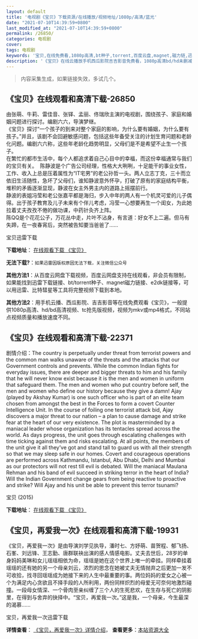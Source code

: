 ```yaml
---
layout: default
title: '电视剧《宝贝》下载资源/在线播放/视频地址/1080p/高清/蓝光'
date: "2021-07-10T14:39:59+0800"
last_modified_at: "2021-07-10T14:39:59+0800"
permalink: /26850/
categories: 电视剧
cover:
tags: 电视剧
keywords: '宝贝,在线免费看,1080p高清,bt种子,torrent,百度云盘,magnet,磁力链,迅雷下载资源'
description: '《宝贝》在线云播放手机西瓜影院吉吉影音免费看，1080p高清bd/hd未删减完整版和tc抢先枪版，mkv/mp4格式，附带bt/torrent种子、magnet/磁力链、百度云盘、网盘资源迅雷下载链接'
---
```


>内容采集生成，如果链接失效，多试几个。


## 《宝贝》在线观看和高清下载-26850

由张萌、牛莉、雷佳音、张铎、孟丽、佟瑞欣主演的电视剧，围绕孩子、家庭和婚姻问题进行探讨。编剧六六，导演梦继。<br />《宝贝》探讨&ldquo;一个孩子的到来对整个家庭的影响，为什么要有婚姻，为什么要有孩子。&rdquo;并且，该剧不会回避敏感问题，包括这些年备受关注的计划生育问题和老龄化问题。编剧六六称，这些年老龄化趋势明显，父母们是不是希望不止生一个孩子。<br />在繁忙的都市生活中，每个人都追求着自己心目中的幸福，而这份幸福通常与我们的宝贝有关。&nbsp; 陈静波是个广告公司经理，性格大大咧咧，十足能干的事业女性，工作、收入上总是压着属性为“IT宅男”的老公孙哲一头。两人立志丁克，三十而立依旧生活随性，急坏了父母们，谁知静波意外怀孕，打破了原有的家庭结构平衡，堆积的矛盾逐渐显现，静波在女主外男主内的道路上摇摆前行。<br />静波的表姐冯莹和老公张嘉平都是海归，步入中年的两人有一个机灵可爱的儿子偶得。出于孩子教育及儿子未来有个伴儿考虑，冯莹一心想要再生一个闺女，为此她拉着丈夫孜孜不倦的做功课，中药针灸齐上阵。<br />陈QQ是个花花公子，万花丛中走，片叶不沾身，有言道：好女不上二遍。但马有失蹄，在一夜春宵后，突然被告知要当爸爸了&hellip;…


宝贝迅雷下载

**下载地址**： [在线观看下载 《宝贝》](https://www.993dy.com//vod-detail-id-12236.html) 


**无法下载?**：`如果迅雷因版权原因无法下载，关注微信公众号 `

**其他方法1**：从百度云网盘下载视频，百度云网盘支持在线观看，非会员有限制，如果能找到迅雷下载链接、bt/torrent种子、magnet磁力链接、e2dk链接等，可以用迅雷、比特彗星等工具将完整视频下载到本地。

**其他方法2**：用手机云播、西瓜影院、吉吉影音等在线免费观看《宝贝》，一般提供1080p高清、hd/bd高清视频、tc抢先版视频，视频为mkv或mp4格式，不同站点视频质量和播放速度不同。


## 《宝贝》在线观看和高清下载-22371

剧情介绍：The country is perpetually under threat from terrorist powers and the common man walks unaware of the threats and the attacks that our Government controls and prevents. While the common Indian fights for everyday issues, there are deeper and bigger threats to him and his family that he will never know exist because it is the men and women in uniform that safeguard them. The men and women who put country before self, the men and women who define our history because they give a damn! Ajay (played by Akshay Kumar) is one such officer who is part of an elite team chosen from amongst the best in the Forces to form a covert Counter Intelligence Unit. In the course of foiling one terrorist attack bid, Ajay discovers a major threat to our nation – a plan to cause damage and strike fear at the heart of our very existence. The plot is masterminded by a maniacal leader whose organization has its tentacles spread across the world. As days progress, the unit goes through escalating challenges with time ticking against them and risks escalating. At all points, the members of the unit give it all they’ve got and stand tall to guard us with all their strength so that we may sleep safe in our homes. Covert and courageous operations are performed across Kathmandu, Istanbul, Abu Dhabi, Delhi and Mumbai as our protectors will not rest till evil is debated. Will the maniacal Maulana Rehman and his band of evil succeed in striking terror in the heart of India? Will the Indian Government change gears from being reactive to proactive and strike? Will Ajay and his unit be able to prevent this terror tsunami?


宝贝 (2015)

**下载地址**： [在线观看下载 《宝贝》](https://www.btbtdy.me/btdy/dy524.html) 


## 《宝贝，再爱我一次》在线观看和高清下载-19931

《宝贝，再爱我一次》是由导演刘学见执导，潘时七、方妤萌、苗贺程、郁飞扬、石峯、刘远锋、王志勤、唐群联袂出演的感人情感电影。丈夫去世后，28岁的单身妈妈美琳和女儿瑶瑶相依为命，瑶瑶是她在这个世界上唯一的牵挂。同样牵挂着瑶瑶的还有她的另一个母亲刘云，浓烈的思念在她被丈夫无情抛弃之后更加一发不可收拾，找寻回瑶瑶成为她接下来的人生中最重要的事。两位妈妈的爱女之心被一个为满足内心贪欲且不择手段的人所利用，两份同样炽烈的母爱无可奈何地激烈碰撞。一段母女情深、一个骨肉至亲纠缠了三个人的生死悲欢，在生存与死亡的阴影里，在得到与舍弃的抉择中。“宝贝，再爱我一次。”这是我，一个母亲，今生最深的渴慕……


宝贝，再爱我一次迅雷下载

**详情查看**： [《宝贝，再爱我一次》详情介绍](/movie/19931/)， **查看更多**：[本站资源大全](/movie/t/all/)

